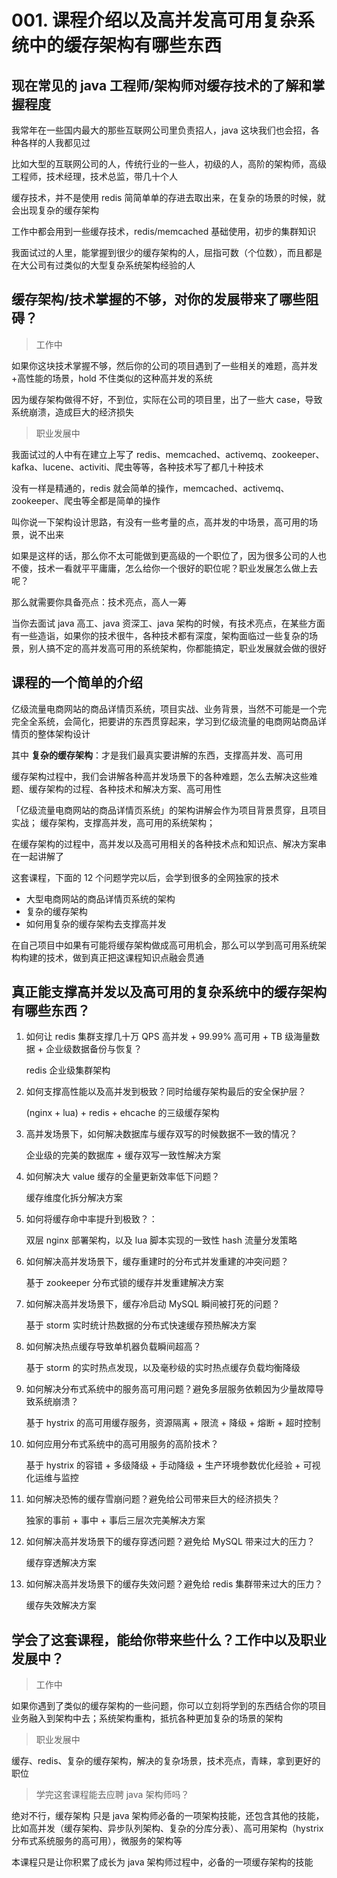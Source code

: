 # 001. 课程介绍以及高并发高可用复杂系统中的缓存架构有哪些东西


## 现在常见的 java 工程师/架构师对缓存技术的了解和掌握程度
我常年在一些国内最大的那些互联网公司里负责招人，java 这块我们也会招，各种各样的人我都见过

比如大型的互联网公司的人，传统行业的一些人，初级的人，高阶的架构师，高级工程师，技术经理，技术总监，带几十个人

缓存技术，并不是使用 redis 简简单单的存进去取出来，在复杂的场景的时候，就会出现复杂的缓存架构

工作中都会用到一些缓存技术，redis/memcached 基础使用，初步的集群知识

我面试过的人里，能掌握到很少的缓存架构的人，屈指可数（个位数），而且都是在大公司有过类似的大型复杂系统架构经验的人

## 缓存架构/技术掌握的不够，对你的发展带来了哪些阻碍？

> 工作中

如果你这块技术掌握不够，然后你的公司的项目遇到了一些相关的难题，高并发+高性能的场景，hold 不住类似的这种高并发的系统

因为缓存架构做得不好，不到位，实际在公司的项目里，出了一些大 case，导致系统崩溃，造成巨大的经济损失

> 职业发展中

我面试过的人中有在建立上写了 redis、memcached、activemq、zookeeper、kafka、lucene、activiti、爬虫等等，各种技术写了都几十种技术

没有一样是精通的，redis 就会简单的操作，memcached、activemq、zookeeper、爬虫等全都是简单的操作

叫你说一下架构设计思路，有没有一些考量的点，高并发的中场景，高可用的场景，说不出来

如果是这样的话，那么你不太可能做到更高级的一个职位了，因为很多公司的人也不傻，技术一看就平平庸庸，怎么给你一个很好的职位呢？职业发展怎么做上去呢？

那么就需要你具备亮点：技术亮点，高人一筹

当你去面试 java 高工、java 资深工、java 架构的时候，有技术亮点，在某些方面有一些造诣，如果你的技术很牛，各种技术都有深度，架构面临过一些复杂的场景，别人搞不定的高并发高可用的系统架构，你都能搞定，职业发展就会做的很好

## 课程的一个简单的介绍

亿级流量电商网站的商品详情页系统，项目实战、业务背景，当然不可能是一个完完全全系统，会简化，把要讲的东西贯穿起来，学习到亿级流量的电商网站商品详情页的整体架构设计

其中 **复杂的缓存架构**：才是我们最真实要讲解的东西，支撑高并发、高可用

缓存架构过程中，我们会讲解各种高并发场景下的各种难题，怎么去解决这些难题、缓存架构的过程、各种技术和解决方案、高可用性

「亿级流量电商网站的商品详情页系统」的架构讲解会作为项目背景贯穿，且项目实战；
缓存架构，支撑高并发，高可用的系统架构；

在缓存架构的过程中，高并发以及高可用相关的各种技术点和知识点、解决方案串在一起讲解了


这套课程，下面的 12 个问题学完以后，会学到很多的全网独家的技术

- 大型电商网站的商品详情页系统的架构
- 复杂的缓存架构
- 如何用复杂的缓存架构去支撑高并发

在自己项目中如果有可能将缓存架构做成高可用机会，那么可以学到高可用系统架构构建的技术，做到真正把这课程知识点融会贯通

## 真正能支撑高并发以及高可用的复杂系统中的缓存架构有哪些东西？

1. 如何让 redis 集群支撑几十万 QPS 高并发 + 99.99% 高可用 + TB 级海量数据 + 企业级数据备份与恢复？

    redis 企业级集群架构
2. 如何支撑高性能以及高并发到极致？同时给缓存架构最后的安全保护层？

    (nginx + lua) + redis + ehcache 的三级缓存架构
3. 高并发场景下，如何解决数据库与缓存双写的时候数据不一致的情况？

    企业级的完美的数据库 + 缓存双写一致性解决方案
4. 如何解决大 value 缓存的全量更新效率低下问题？

    缓存维度化拆分解决方案
5. 如何将缓存命中率提升到极致？：

    双层 nginx 部署架构，以及 lua 脚本实现的一致性 hash 流量分发策略
6. 如何解决高并发场景下，缓存重建时的分布式并发重建的冲突问题？

    基于 zookeeper 分布式锁的缓存并发重建解决方案
7. 如何解决高并发场景下，缓存冷启动 MySQL 瞬间被打死的问题？

    基于 storm 实时统计热数据的分布式快速缓存预热解决方案

8. 如何解决热点缓存导致单机器负载瞬间超高？

    基于 storm 的实时热点发现，以及毫秒级的实时热点缓存负载均衡降级
9. 如何解决分布式系统中的服务高可用问题？避免多层服务依赖因为少量故障导致系统崩溃？

    基于 hystrix 的高可用缓存服务，资源隔离 + 限流 + 降级 + 熔断 + 超时控制
10. 如何应用分布式系统中的高可用服务的高阶技术？

    基于 hystrix 的容错 + 多级降级 + 手动降级 + 生产环境参数优化经验 + 可视化运维与监控

11. 如何解决恐怖的缓存雪崩问题？避免给公司带来巨大的经济损失？

    独家的事前 + 事中 + 事后三层次完美解决方案

12. 如何解决高并发场景下的缓存穿透问题？避免给 MySQL 带来过大的压力？

    缓存穿透解决方案

13. 如何解决高并发场景下的缓存失效问题？避免给 redis 集群带来过大的压力？

    缓存失效解决方案

## 学会了这套课程，能给你带来些什么？工作中以及职业发展中？

> 工作中

如果你遇到了类似的缓存架构的一些问题，你可以立刻将学到的东西结合你的项目业务融入到架构中去；系统架构重构，抵抗各种更加复杂的场景的架构

> 职业发展中

缓存、redis、复杂的缓存架构，解决的复杂场景，技术亮点，青睐，拿到更好的职位

> 学完这套课程能去应聘 java 架构师吗？

绝对不行，缓存架构 只是 java 架构师必备的一项架构技能，还包含其他的技能，比如高并发（缓存架构、异步队列架构、复杂的分库分表）、高可用架构（hystrix 分布式系统服务的高可用），微服务的架构等

本课程只是让你积累了成长为 java 架构师过程中，必备的一项缓存架构的技能
